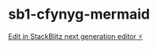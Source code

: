 # sb1-cfynyg-mermaid

[Edit in StackBlitz next generation editor ⚡️](https://stackblitz.com/~/github.com/ndaharwal7/sb1-cfynyg-mermaid)